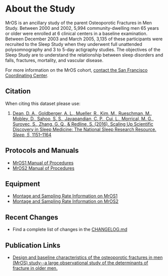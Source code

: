# About the Study

MrOS is an ancillary study of the parent Osteoporotic Fractures in Men Study. Between 2000 and 2002, 5,994 community-dwelling men 65 years or older were enrolled at 6 clinical centers in a baseline examination. Between December 2003 and March 2005, 3,135 of these participants were recruited to the Sleep Study when they underwent full unattended polysomnography and 3 to 5-day actigraphy studies. The objectives of the Sleep Study are to understand the relationship between sleep disorders and falls, fractures, mortality, and vascular disease.

For more information on the MrOS cohort, [contact the San Francisco Coordinating Center](http://coordinatingcenter.ucsf.edu/research/studies.php).

## Citation

When citing this dataset please use:

1. [Dean, D. A., Goldberger, A. L., Mueller, R., Kim, M., Rueschman, M., Mobley, D., Sahoo, S. S., Jayapandian, C. P., Cui, L., Morrical, M. G., Surovec, S., Zhang, G. Q., & Redline, S. (2016). Scaling Up Scientific Discovery in Sleep Medicine: The National Sleep Research Resource. *Sleep, 5*, 1151–1164](http://www.ncbi.nlm.nih.gov/pubmed/27070134)

## Protocols and Manuals

- [MrOS1 Manual of Procedures](:files_path:/documentation?f=MrOS_Visit1_PSG_Manual_of_Procedures.pdf)
- [MrOS2 Manual of Procedures](:files_path:/documentation?f=MrOS_Visit2_PSG_Manual_of_Procedures.pdf)

## Equipment
- [Montage and Sampling Rate Information on MrOS1](:pages_path:/equipment-mros1.md)
- [Montage and Sampling Rate Information on MrOS2](:pages_path:/equipment-mros2.md)

## Recent Changes

- Find a complete list of changes in the [CHANGELOG.md](:pages_path:/CHANGELOG.md)

## Publication Links

- [Design and baseline characteristics of the osteoporotic fractures in men (MrOS) study--a large observational study of the determinants of fracture in older men.](http://www.ncbi.nlm.nih.gov/pubmed/16084776)
